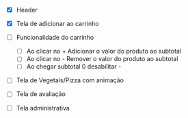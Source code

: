 - [x] Header
- [x] Tela de adicionar ao carrinho
- [ ] Funcionalidade do carrinho

  - [ ] Ao clicar no + Adicionar o valor do produto ao subtotal
  - [ ] Ao clicar no - Remover o valor do produto ao subtotal
  - [ ] Ao chegar subtotal 0 desabilitar -

- [ ] Tela de Vegetais/Pizza com animação
- [ ] Tela de avaliação
- [ ] Tela administrativa
